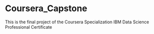 # Coursera_Capstone
This is the final project of the Coursera Specialization IBM Data Science Professional Certificate
